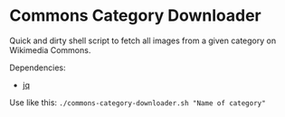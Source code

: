 # Commons Category Downloader

Quick and dirty shell script to fetch all images from a given category on Wikimedia Commons.

Dependencies:
* [jq](https://github.com/stedolan/jq)

Use like this: `./commons-category-downloader.sh "Name of category"`

